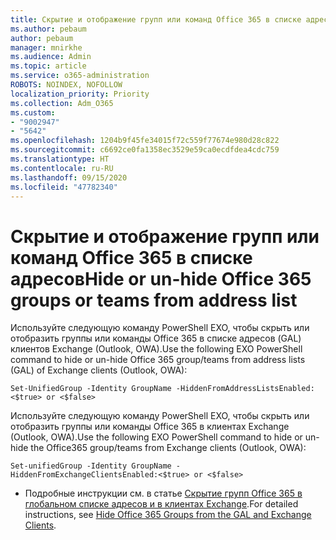 ```yaml
---
title: Скрытие и отображение групп или команд Office 365 в списке адресов
ms.author: pebaum
author: pebaum
manager: mnirkhe
ms.audience: Admin
ms.topic: article
ms.service: o365-administration
ROBOTS: NOINDEX, NOFOLLOW
localization_priority: Priority
ms.collection: Adm_O365
ms.custom:
- "9002947"
- "5642"
ms.openlocfilehash: 1204b9f45fe34015f72c559f77674e980d28c822
ms.sourcegitcommit: c6692ce0fa1358ec3529e59ca0ecdfdea4cdc759
ms.translationtype: HT
ms.contentlocale: ru-RU
ms.lasthandoff: 09/15/2020
ms.locfileid: "47782340"
---
```

# <a name="hide-or-un-hide-office-365-groups-or-teams-from-address-list"></a><span data-ttu-id="58c08-102">Скрытие и отображение групп или команд Office 365 в списке адресов</span><span class="sxs-lookup"><span data-stu-id="58c08-102">Hide or un-hide Office 365 groups or teams from address list</span></span>

<span data-ttu-id="58c08-103">Используйте следующую команду PowerShell EXO, чтобы скрыть или отобразить группы или команды Office 365 в списке адресов (GAL) клиентов Exchange (Outlook, OWA).</span><span class="sxs-lookup"><span data-stu-id="58c08-103">Use the following EXO PowerShell command to hide or un-hide Office 365 group/teams from address lists (GAL) of Exchange clients (Outlook, OWA):</span></span>

`
    Set-UnifiedGroup -Identity GroupName -HiddenFromAddressListsEnabled:<$true> or <$false>
`

<span data-ttu-id="58c08-104">Используйте следующую команду PowerShell EXO, чтобы скрыть или отобразить группы или команды Office 365 в клиентах Exchange (Outlook, OWA).</span><span class="sxs-lookup"><span data-stu-id="58c08-104">Use the following EXO PowerShell command to hide or un-hide the Office365 group/teams from Exchange clients (Outlook, OWA):</span></span>

`
    Set-unifiedGroup -Identity GroupName -HiddenFromExchangeClientsEnabled:<$true> or <$false>
`

- <span data-ttu-id="58c08-105">Подробные инструкции см. в статье [Скрытие групп Office 365 в глобальном списке адресов и в клиентах Exchange](https://docs.microsoft.com/schooldatasync/hide-office-365-groups-from-the-gal).</span><span class="sxs-lookup"><span data-stu-id="58c08-105">For detailed instructions, see [Hide Office 365 Groups from the GAL and Exchange Clients](https://docs.microsoft.com/schooldatasync/hide-office-365-groups-from-the-gal).</span></span>
